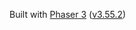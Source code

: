 Built with [Phaser 3](https://phaser.io/) ([v3.55.2](https://github.com/photonstorm/phaser/tree/v3.55.2))
